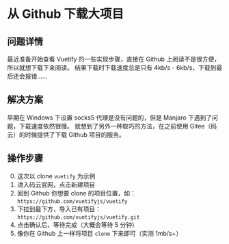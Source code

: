 # 从 Github 下载大项目

## 问题详情

最近准备开始查看 Vuetify 的一些实现步骤，直接在 Github 上阅读不是很方便，所以就想下载下来阅读。
结果下载时下载速度总是只有 4kb/s - 6kb/s，下载到最后还会报错……

## 解决方案

早期在 Windows 下设置 socks5 代理是没有问题的，但是 Manjaro 下遇到了问题，下载速度依然很慢。
就想到了另外一种取巧的方法，在之前使用 Gitee（码云）的时候提供了下载 Github 项目的服务。

## 操作步骤

0. 这次以 clone `vuetify` 为示例
1. 进入码云官网，点击新建项目
2. 回到 Github 你想要 clone 的项目位置，如：`https://github.com/vuetifyjs/vuetify`
3. 下拉到最下方，导入已有项目：`https://github.com/vuetifyjs/vuetify.git`
4. 点击确认后，等待完成（大概会等待 5 分钟）
5. 像你在 Github 上一样将项目 `clone` 下来即可（实测 1mb/s+）
